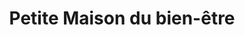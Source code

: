 ---
title: "Petite Maison du bien-être"
url: /tourtour/petite-maison-du-bien-etre/
shop: massage
---